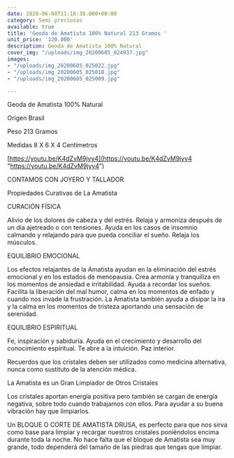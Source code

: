 ```yaml
---
date: 2020-06-08T11:16:38.000+00:00
category: Semi preciosas
available: true
title: 'Geoda de Amatista 100% Natural 213 Gramos '
unit_price: '120.000'
description: Geoda de Amatista 100% Natural
cover_img: "/uploads/img_20200605_024937.jpg"
images:
- "/uploads/img_20200605_025022.jpg"
- "/uploads/img_20200605_025018.jpg"
- "/uploads/img_20200605_025009.jpg"

---
```

Geoda de Amatista 100% Natural

Origen Brasil

Peso 213 Gramos

Medidas 8 X 6 X 4 Centímetros

[https://youtu.be/K4dZvM9jyy4](https://youtu.be/K4dZvM9jyy4 "https://youtu.be/K4dZvM9jyy4")

CONTAMOS CON JOYERO Y TALLADOR

Propiedades Curativas de La Amatista

CURACIÓN FÍSICA

Alivio de los dolores de cabeza y del estrés. Relaja y armoniza después de un día ajetreado o con tensiones. Ayuda en los casos de insomnio calmando y relajando para que pueda conciliar el sueño. Relaja los músculos.

EQUILIBRIO EMOCIONAL

Los efectos relajantes de la Amatista ayudan en la eliminación del estrés emocional y en los estados de menopausia. Crea armonía y tranquiliza en los momentos de ansiedad e irritabilidad. Ayuda a recordar los sueños. Facilita la liberación del mal humor, calma en los momentos de enfado y cuando nos invade la frustración. La Amatista también ayuda a disipar la ira y la calma en los momentos de tristeza aportando una sensación de serenidad.

EQUILIBRIO ESPIRITUAL

Fe, inspiración y sabiduría. Ayuda en el crecimiento y desarrollo del conocimiento espiritual. Te abre a la intuición. Paz interior.

Recuerdos que los cristales deben ser utilizados como medicina alternativa, nunca como sustituto de la atención médica.

La Amatista es un Gran Limpiador de Otros Cristales

Los cristales aportan energía positiva pero también se cargan de energía negativa, sobre todo cuando trabajamos con ellos. Para ayudar a su buena vibración hay que limpiarlos.

Un BLOQUE O CORTE DE AMATISTA DRUSA, es perfecto para que nos sirva como base para limpiar y recargar nuestros cristales poniéndolos encima durante toda la noche. No hace falta que el bloque de Amatista sea muy grande, todo dependerá del tamaño de las piedras que tengas que limpiar.